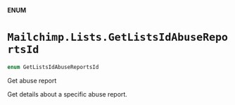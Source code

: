 **ENUM**

# `Mailchimp.Lists.GetListsIdAbuseReportsId`

```swift
enum GetListsIdAbuseReportsId
```

Get abuse report

Get details about a specific abuse report.
